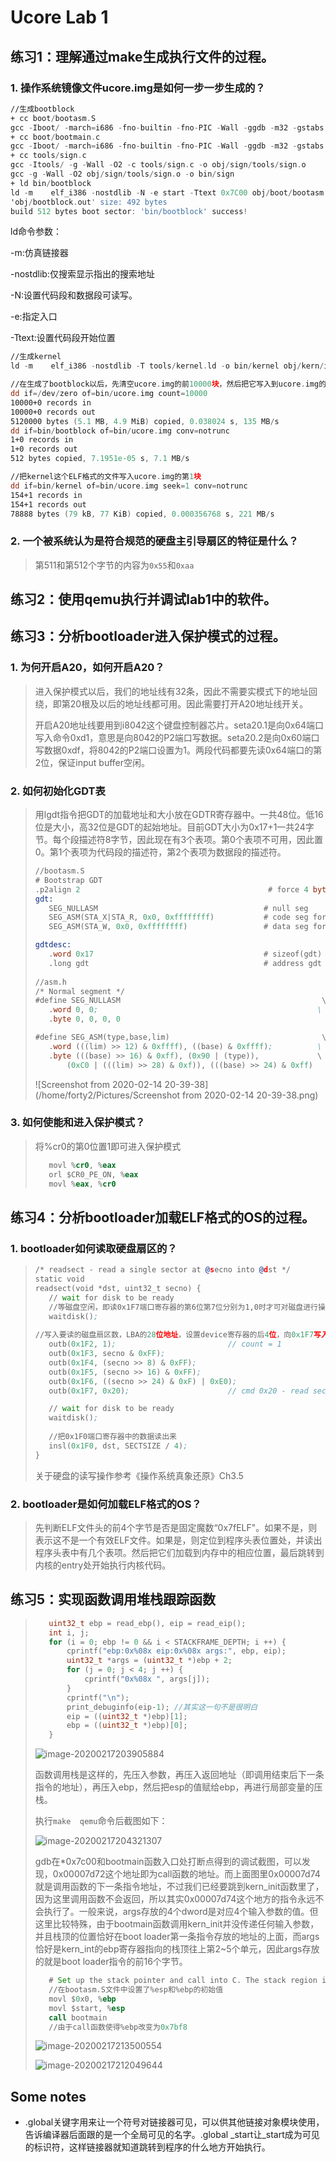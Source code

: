 # Ucore Lab 1

## 练习1：理解通过make生成执行文件的过程。

### 1. 操作系统镜像文件ucore.img是如何一步一步生成的？

```asm
//生成bootblock
+ cc boot/bootasm.S
gcc -Iboot/ -march=i686 -fno-builtin -fno-PIC -Wall -ggdb -m32 -gstabs -nostdinc  -fno-stack-protector -Ilibs/ -Os -nostdinc -c boot/bootasm.S -o obj/boot/bootasm.o
+ cc boot/bootmain.c
gcc -Iboot/ -march=i686 -fno-builtin -fno-PIC -Wall -ggdb -m32 -gstabs -nostdinc  -fno-stack-protector -Ilibs/ -Os -nostdinc -c boot/bootmain.c -o obj/boot/bootmain.o
+ cc tools/sign.c
gcc -Itools/ -g -Wall -O2 -c tools/sign.c -o obj/sign/tools/sign.o
gcc -g -Wall -O2 obj/sign/tools/sign.o -o bin/sign
+ ld bin/bootblock
ld -m    elf_i386 -nostdlib -N -e start -Ttext 0x7C00 obj/boot/bootasm.o obj/boot/bootmain.o -o obj/bootblock.o
'obj/bootblock.out' size: 492 bytes
build 512 bytes boot sector: 'bin/bootblock' success!
```

ld命令参数：

-m:仿真链接器

-nostdlib:仅搜索显示指出的搜索地址

-N:设置代码段和数据段可读写。

-e:指定入口

-Ttext:设置代码段开始位置

```asm
//生成kernel
ld -m    elf_i386 -nostdlib -T tools/kernel.ld -o bin/kernel obj/kern/init/init.o obj/kern/libs/readline.o obj/kern/libs/stdio.o obj/kern/debug/kdebug.o obj/kern/debug/kmonitor.o obj/kern/debug/panic.o obj/kern/driver/clock.o obj/kern/driver/console.o obj/kern/driver/intr.o obj/kern/driver/picirq.o obj/kern/trap/trap.o obj/kern/trap/trapentry.o obj/kern/trap/vectors.o obj/kern/mm/pmm.o obj/libs/printfmt.o obj/libs/string.o
```

```asm
//在生成了bootblock以后，先清空ucore.img的前10000块，然后把它写入到ucore.img的第0块
dd if=/dev/zero of=bin/ucore.img count=10000
10000+0 records in
10000+0 records out
5120000 bytes (5.1 MB, 4.9 MiB) copied, 0.038024 s, 135 MB/s
dd if=bin/bootblock of=bin/ucore.img conv=notrunc
1+0 records in
1+0 records out
512 bytes copied, 7.1951e-05 s, 7.1 MB/s

//把kernel这个ELF格式的文件写入ucore.img的第1块
dd if=bin/kernel of=bin/ucore.img seek=1 conv=notrunc
154+1 records in
154+1 records out
78888 bytes (79 kB, 77 KiB) copied, 0.000356768 s, 221 MB/s
```

### 2. 一个被系统认为是符合规范的硬盘主引导扇区的特征是什么？

> 第511和第512个字节的内容为`0x55`和`0xaa`



## 练习2：使用qemu执行并调试lab1中的软件。



## 练习3：分析bootloader进入保护模式的过程。

### 1. 为何开启A20，如何开启A20？

>进入保护模式以后，我们的地址线有32条，因此不需要实模式下的地址回绕，即第20根及以后的地址线都可用。因此需要打开A20地址线开关。
>
>开启A20地址线要用到i8042这个键盘控制器芯片。seta20.1是向0x64端口写入命令0xd1，意思是向8042的P2端口写数据。seta20.2是向0x60端口写数据0xdf，将8042的P2端口设置为1。两段代码都要先读0x64端口的第2位，保证input buffer空闲。

### 2. 如何初始化GDT表

>用lgdt指令把GDT的加载地址和大小放在GDTR寄存器中。一共48位。低16位是大小，高32位是GDT的起始地址。目前GDT大小为0x17+1一共24字节。每个段描述符8字节，因此现在有3个表项。第0个表项不可用，因此置0。第1个表项为代码段的描述符，第2个表项为数据段的描述符。
>
>```asm
>//bootasm.S
># Bootstrap GDT
>.p2align 2                                          # force 4 byte alignment
>gdt:
>    SEG_NULLASM                                     # null seg
>    SEG_ASM(STA_X|STA_R, 0x0, 0xffffffff)           # code seg for bootloader and kernel
>    SEG_ASM(STA_W, 0x0, 0xffffffff)                 # data seg for bootloader and kernel
>
>gdtdesc:
>    .word 0x17                                      # sizeof(gdt) - 1
>    .long gdt                                       # address gdt
>    
>//asm.h
>/* Normal segment */
>#define SEG_NULLASM                                             \
>    .word 0, 0;                                                 \
>    .byte 0, 0, 0, 0
>
>#define SEG_ASM(type,base,lim)                                  \
>    .word (((lim) >> 12) & 0xffff), ((base) & 0xffff);          \
>    .byte (((base) >> 16) & 0xff), (0x90 | (type)),             \
>        (0xC0 | (((lim) >> 28) & 0xf)), (((base) >> 24) & 0xff)
>
>```
>
>![Screenshot from 2020-02-14 20-39-38](/home/forty2/Pictures/Screenshot from 2020-02-14 20-39-38.png)

### 3. 如何使能和进入保护模式？

>将%cr0的第0位置1即可进入保护模式
>
>```asm
>    movl %cr0, %eax
>    orl $CR0_PE_ON, %eax
>    movl %eax, %cr0
>```

## 练习4：分析bootloader加载ELF格式的OS的过程。

### 1. bootloader如何读取硬盘扇区的？

>```asm
>/* readsect - read a single sector at @secno into @dst */
>static void
>readsect(void *dst, uint32_t secno) {
>    // wait for disk to be ready
>    //等磁盘空闲，即读0x1F7端口寄存器的第6位第7位分别为1,0时才可对磁盘进行操作
>    waitdisk();
>	
>//写入要读的磁盘扇区数，LBA的28位地址，设置device寄存器的后4位，向0x1F7写入读扇区命令
>    outb(0x1F2, 1);                         // count = 1
>    outb(0x1F3, secno & 0xFF);
>    outb(0x1F4, (secno >> 8) & 0xFF);
>    outb(0x1F5, (secno >> 16) & 0xFF);
>    outb(0x1F6, ((secno >> 24) & 0xF) | 0xE0);
>    outb(0x1F7, 0x20);                      // cmd 0x20 - read sectors
>
>    // wait for disk to be ready
>    waitdisk();
>	
>    //把0x1F0端口寄存器中的数据读出来
>    insl(0x1F0, dst, SECTSIZE / 4);
>}
>```
>
>关于硬盘的读写操作参考《操作系统真象还原》Ch3.5

### 2. bootloader是如何加载ELF格式的OS？

>先判断ELF文件头的前4个字节是否是固定魔数“0x7fELF"。如果不是，则表示这不是一个有效ELF文件。如果是，则定位到程序头表位置处，并读出程序头表中有几个表项。然后把它们加载到内存中的相应位置，最后跳转到内核的entry处开始执行内核代码。





## 练习5：实现函数调用堆栈跟踪函数 		

>```c
>    uint32_t ebp = read_ebp(), eip = read_eip();
>    int i, j;
>    for (i = 0; ebp != 0 && i < STACKFRAME_DEPTH; i ++) {
>        cprintf("ebp:0x%08x eip:0x%08x args:", ebp, eip);
>        uint32_t *args = (uint32_t *)ebp + 2;
>        for (j = 0; j < 4; j ++) {
>            cprintf("0x%08x ", args[j]);
>        }
>        cprintf("\n");
>        print_debuginfo(eip-1); //其实这一句不是很明白
>        eip = ((uint32_t *)ebp)[1];
>        ebp = ((uint32_t *)ebp)[0];
>    }
>```
>
>![image-20200217203905884](/home/forty2/.config/Typora/typora-user-images/image-20200217203905884.png)
>
>函数调用栈是这样的，先压入参数，再压入返回地址（即调用结束后下一条指令的地址），再压入ebp，然后把esp的值赋给ebp，再进行局部变量的压栈。
>
>执行`make  qemu`命令后截图如下：
>
>![image-20200217204321307](/home/forty2/.config/Typora/typora-user-images/image-20200217204321307.png)
>
>gdb在*0x7c00和bootmain函数入口处打断点得到的调试截图，可以发现，0x00007d72这个地址即为call函数的地址。而上面图里0x00007d74就是调用函数的下一条指令地址，不过我们已经要跳到kern_init函数里了，因为这里调用函数不会返回，所以其实0x00007d74这个地方的指令永远不会执行了。一般来说，args存放的4个dword是对应4个输入参数的值。但这里比较特殊，由于bootmain函数调用kern_init并没传递任何输入参数，并且栈顶的位置恰好在boot loader第一条指令存放的地址的上面，而args恰好是kern_int的ebp寄存器指向的栈顶往上第2~5个单元，因此args存放的就是boot loader指令的前16个字节。
>
>```asm
>    # Set up the stack pointer and call into C. The stack region is from 0--			# start(0x7c00)
>    //在bootasm.S文件中设置了%esp和%ebp的初始值
>    movl $0x0, %ebp
>    movl $start, %esp
>    call bootmain
>    //由于call函数使得%ebp改变为0x7bf8
>```
>
>
>
>![image-20200217213500554](/home/forty2/.config/Typora/typora-user-images/image-20200217213500554.png)
>
>
>
>
>
>![image-20200217212049644](/home/forty2/.config/Typora/typora-user-images/image-20200217212049644.png)
>
>





## Some notes

- .global关键字用来让一个符号对链接器可见，可以供其他链接对象模块使用，告诉编译器后面跟的是一个全局可见的名字。.global \_start让\_start成为可见的标识符，这样链接器就知道跳转到程序的什么地方开始执行。